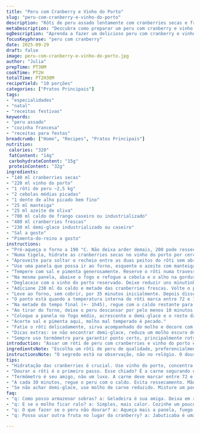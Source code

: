 ```yaml
---
title: "Peru com Cranberry e Vinho do Porto"
slug: "peru-com-cranberry-e-vinho-do-porto"
description: "Rôti de peru assado lentamente com cranberries secas e frescas embebidas em vinho do porto, acompanhado por molho rico feito com demi-glace e caldo. Técnica de repuxar o recheio entre as peitos sem abrir o rôti e dourar na panela que vai ao forno, mantendo suculência. Temperar na medida com sal e pimenta, atenção ao ponto pela temperatura interna. Molho finalizado diretamente na mesma panela com redução para concentrar aromas e sabores, podendo decorar com sementes de romã e folhas de sálvia. Receitinha sem glúten, lactose nem ovos, prática e com toque sofisticado graças ao porto e demi-glace caseiro ou comprado."
metaDescription: "Descubra como preparar um peru com cranberry e vinho do porto. Garantia de sabor e complexidade na sua mesa."
ogDescription: "Aprenda a fazer um delicioso peru com cranberry e vinho do porto. Sabor sofisticado e técnica simples!"
focusKeyphrase: "peru com cranberry"
date: 2025-09-29
draft: false
image: peru-com-cranberry-e-vinho-do-porto.jpg
author: "Julia"
prepTime: PT30M
cookTime: PT2H
totalTime: PT2H30M
recipeYield: "10 porções"
categories: ["Pratos Principais"]
tags:
- "especialidades"
- "natal"
- "receitas festivas"
keywords:
- "peru assado"
- "cozinha francesa"
- "receitas para festas"
breadcrumb: ["Home", "Recipes", "Pratos Principais"]
nutrition: 
 calories: "320"
 fatContent: "14g"
 carbohydrateContent: "15g"
 proteinContent: "32g"
ingredients:
- "140 ml cranberries secas"
- "220 ml vinho do porto"
- "1 rôti de peru ~2,5 kg"
- "2 cebolas médias picadas"
- "1 dente de alho picado bem fino"
- "25 ml manteiga"
- "25 ml azeite de oliva"
- "700 ml caldo de frango caseiro ou industrializado"
- "480 ml cranberries frescas"
- "230 ml demi-glace industrializado ou caseiro"
- "Sal a gosto"
- "Pimenta-do-reino a gosto"
instructions:
- "Pré-aqueça o forno a 190 °C. Não deixa arder demais, 200 pode ressecar o peru se ficar mais que uma hora."
- "Numa tigela, hidrate as cranberries secas no vinho do porto por cerca de 25 minutos. Escorra-as, reserve o vinho para usar depois."
- "Aproveite para soltar o recheio entre as duas peitos do rôti sem abrir totalmente, com jeitinho na faca. Insira as cranberries maceradas aí, isso prende umidade e sabor na carne."
- "Use uma panela que possa ir ao forno, esquente o azeite com manteiga e doure o rôti dos dois lados até formar uma crosta douradinha. Tem que ouvir aquele chiado da carne selando, evita o suco de escapar."
- "Tempere com sal e pimenta generosamente. Reserve o rôti numa travessa."
- "Na mesma panela, abaixe o fogo e refogue a cebola e o alho na gordura do peru. Cheiro que invade a cozinha, quase melhor que perfume. Espere a cebola ganhar transparência, cerca de 5 minutos."
- "Deglaceie com o vinho do porto reservado. Deixe reduzir uns minutinhos, até sentir o aroma mais concentrado."
- "Adicione 230 ml do caldo e metade das cranberries frescas. Volte o peru para a panela, espalhe o molho ao redor."
- "Leve ao forno, sem cobrir, por 35 minutos inicialmente. Depois disso, despeje mais 230 ml de caldo no molho e abaixe a temperatura para 155 °C para cozinhar lentamente."
- "O ponto está quando a temperatura interna do rôti marca entre 72 e 75 °C, e a carne não está mais roxa quando furada — use um termômetro para garantir."
- "Na metade do tempo final (+- 1h45), regue com o caldo restante para evitar que o molho seque. Isso mantém o peru suculento, cuidado para não exagerar e transformar em caldo ralo."
- "Ao tirar do forno, deixe o peru descansar por pelo menos 10 minutos com papel alumínio frouxamente por cima. Crucial para os sucos redistribuírem e evitar carne seca."
- "Coloque a panela no fogo médio, acrescente o demi-glace e o resto das cranberries frescas no molho restante. Mexa até o molho reduzir e ficar brilhante, uns 2 a 3 minutos — essa é a hora do sabor concentrar e o molho engordar."
- "Acerte sal e pimenta aqui, molho mal temperado é pecado."
- "Fatie o rôti delicadamente, sirva acompanhado do molho e decore com sementes de romã e folhas frescas de sálvia para um toque visual e aromático."
- "Dicas extras: se não encontrar demi-glace, reduza um molho escuro de carne feito em casa ou use um molho inglês + caldo concentrado. Para substituição exotica das cranberries, pode usar jabuticaba seca ou frutas vermelhas brasileiras secas, como o açaí desidratado."
- "Sempre uso termômetro para garantir ponto certo, principalmente rotys grandes, sem ele só visual e toque é arriscado. Se faltar tempo, deixe o forno mais quente 170 °C e baixe a duração, mas com cuidado. Para evitar pele dura, regue o peru a cada 30 minutos com caldo ou manteiga derretida."
introduction: "Assar um rôti de peru com cranberries e vinho do porto exige equilíbrio entre técnica e paciência. Eu já queimei algumas vezes na busca pelo ponto perfeito da carne e a saborosa união do molho. Aprendi que hidratar as cranberries no porto dá ao recheio umidade e sabor marcante, enquanto a lenta redução do molho eleva o resultado final sem esforço. Dourar o rôti sela os sucos, faz toda a diferença na textura e destaca aroma que invade a cozinha. Acompanhar visual, temperatura interna e a textura do molho são essenciais para não errar no tempo. Essa receita celebra sabores intensos com uma pitada francesa, adaptada para práticas brasileiras e gostos familiares, com cuidados para evitar ressecamento e garantir harmonia do molho."
ingredientsNote: "Escolha um rôti de peru de qualidade, preferencialmente com pele grossa para garantir crocância. Caso não encontre cranberry fresca, use somente seca, mas aumente o tempo de cocção no molho para liberar doçura natural. O caldo de frango deve ser caseiro para sabor mais complexo, mas industrializado funciona; nesse caso, reduza o sal no tempero inicial para evitar salgados no final. Manteiga e azeite juntos equilibram sabor e ponto de fumaça, custo-benefício na cozinha. O demi-glace pode ser substituído por um molho reduzido escuro, combinado com um toque de molho inglês ou shoyu para simular umami. Para o vinho do porto, use um dos mais baratos, aquele básico que dá sabor, sem gastar demais. Essa receita é sem glúten, lactose e ovos, ótimo para dietas restritivas, basta conferir os ingredientes industrializados para evitar contaminação cruzada."
instructionsNote: "O segredo está na observação, não no relógio. O dourar inicial é ponto-chave: uma crostinha firme, cor marrom escura, mas sem queime o azeite ou a manteiga. Na cocção, evite abrir o forno a todo momento; confie no calor indireto para homogeneizar. A temperatura ideal do forno reduzido evita ressecamento. Regar o peru dois a três vezes mantém a umidade e acentua o sabor. O uso do termômetro não é luxo, é segurança: carne crua ou ressecada são falhas comuns. Descansar após o forno deixa o suco na carne, simples, mas esquecido por muitos. O molho é reduzido em fogo médio após a cocção para engrossar e concentrar, cuidado para não secar demais. Se faltar liquido, mais caldo pode ser acrescentado, sempre aos poucos. Eu sempre desacelero a redução para ajustar o ponto do molho com calma e virar um molho aveludado, com a doçura e acidez do cranberry equilibrando o corpo do demi-glace."
tips:
- "Hidratação das cranberries é crucial. Use vinho do porto, concentra sabor. Aquela doçura na carne não tem preço. Não seja generoso na quantidade. Uma boa média dá o toque."
- "Dourar o rôti é o primeiro passo. Esse chiado? É a carne segurando os sucos. Sem isso, fica seco. Use fogão bem quente pra selar. Mantém tudo por dentro."
- "Termômetro é seu amigo, não um luxo. A carne deve marcar entre 72 e 75 °C. Cor clara significa que tá bom. Cuidado, furos demais estragam. Olhe a textura e mantenha a calma."
- "A cada 30 minutos, regue o peru com o caldo. Evita ressecamento. Mão na massa aqui, não vacila. Combinação de manteiga e azeite dá crocância. Não esqueça, ambos são essenciais."
- "Se não achar demi-glace, use molho de carne reduzido. Misture um pouco de shoyu para umami. Simples. Substituição possível e válida. Repare que a textura do molho muda conforme a temperatura."
faq:
- "q: Como posso armazenar sobras? a: Geladeira é sua amiga. Deixa em recipiente bem fechado. No máximo 3 dias. Tudo bem fazer novos pratos depois."
- "q: E se o molho ficar ralo? a: Simples, mais calor. Cozinhe um pouco mais até engrossar. Seque um pouco o molho. Pode adicionar mais demi-glace, mas com moderação."
- "q: O que fazer se o peru não dourar? a: Aqueça mais a panela, fuego. Tente novamente, selado é tudo. Se não rolar, ajuste os tempos. A carne ainda pode ficar boa."
- "q: Posso usar outra fruta no lugar da cranberry? a: Jabuticaba é uma ótima opção. Frutas vermelhas secas também funcionam. Mas precisa adaptar o tempo de cocção. Pode contar com a criatividade!"

---
```

